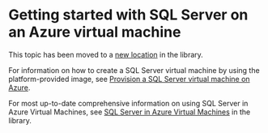 <properties urlDisplayName="" pageTitle="" metaKeywords="" description="" metaCanonical="" services="" documentationCenter="" title="Getting started with SQL Server on an Azure virtual machine" authors="selcint" solutions="" manager="clairt" editor="tyson" />

<tags ms.service="virtual-machines" ms.workload="infrastructure-services" ms.tgt_pltfrm="vm-windows" ms.devlang="na" ms.topic="article" ms.date="01/01/1900" ms.author="selcint" />




# Getting started with SQL Server on an Azure virtual machine

This topic has been moved to a [new location](http://go.microsoft.com/fwlink/?LinkId=294720) in the library. 

For information on how to create a SQL Server virtual machine by using the platform-provided image, see [Provision a SQL Server virtual machine on Azure](http://go.microsoft.com/fwlink/p/?LinkId=248281). 

For most up-to-date comprehensive information on using SQL Server in Azure Virtual Machines, see [SQL Server in Azure Virtual Machines](http://go.microsoft.com/fwlink/?LinkId=294719) in the library.
